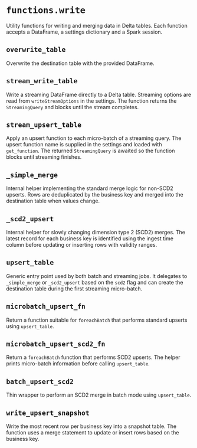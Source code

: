 # `functions.write`

Utility functions for writing and merging data in Delta tables. Each
function accepts a DataFrame, a settings dictionary and a Spark session.

## `overwrite_table`

Overwrite the destination table with the provided DataFrame.

## `stream_write_table`

Write a streaming DataFrame directly to a Delta table. Streaming options
are read from `writeStreamOptions` in the settings. The function returns
the ``StreamingQuery`` and blocks until the stream completes.

## `stream_upsert_table`

Apply an upsert function to each micro-batch of a streaming query. The
upsert function name is supplied in the settings and loaded with
`get_function`. The returned ``StreamingQuery`` is awaited so the
function blocks until streaming finishes.

## `_simple_merge`

Internal helper implementing the standard merge logic for non-SCD2
upserts. Rows are deduplicated by the business key and merged into the
destination table when values change.

## `_scd2_upsert`

Internal helper for slowly changing dimension type 2 (SCD2) merges. The
latest record for each business key is identified using the ingest time
column before updating or inserting rows with validity ranges.

## `upsert_table`

Generic entry point used by both batch and streaming jobs. It delegates
to `_simple_merge` or `_scd2_upsert` based on the `scd2` flag and can
create the destination table during the first streaming micro-batch.

## `microbatch_upsert_fn`

Return a function suitable for `foreachBatch` that performs standard
upserts using `upsert_table`.

## `microbatch_upsert_scd2_fn`

Return a `foreachBatch` function that performs SCD2 upserts. The helper
prints micro-batch information before calling `upsert_table`.

## `batch_upsert_scd2`

Thin wrapper to perform an SCD2 merge in batch mode using
`upsert_table`.

## `write_upsert_snapshot`

Write the most recent row per business key into a snapshot table. The
function uses a merge statement to update or insert rows based on the
business key.

